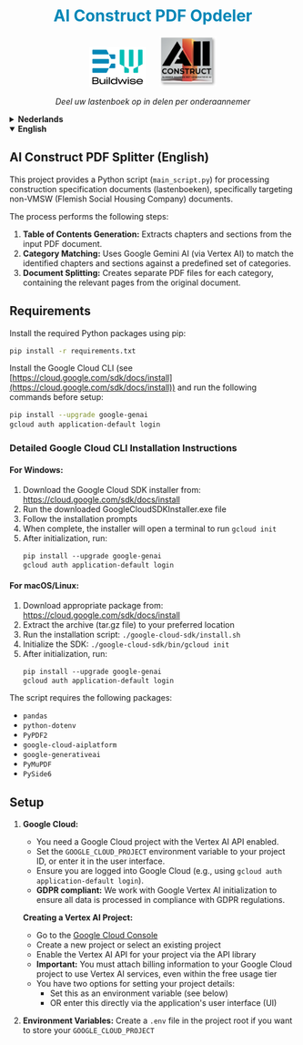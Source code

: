 <h1 align="center" style="color: #0087B7;">AI Construct PDF Opdeler</h1>

<p align="center">
  <img src="docs/images/BWlogo.png" alt="BW Logo" width="100"/> &nbsp;&nbsp;&nbsp;&nbsp; <img src="docs/images/aico.png" alt="AICO Logo" width="100"/>
</p>

<p align="center">
  <em>Deel uw lastenboek op in delen per onderaannemer</em>
</p>

<!-- DUTCH -->
<details>
<summary><strong>Nederlands</strong></summary>

## AI Construct PDF Opdeler (Nederlands)

Dit project biedt een Python-script (`main_script.py`) voor het verwerken van specificatiedocumenten voor de bouw (lastenboeken), specifiek gericht op niet-VMSW (Vlaamse Maatschappij voor Sociaal Wonen) documenten.

Het proces voert de volgende stappen uit:

1.  **Inhoudsopgave Generatie:** Extraheert hoofdstukken en secties uit het ingevoerde PDF-document.
2.  **Categorie Matching:** Gebruikt Google Gemini AI (via Vertex AI) om de geïdentificeerde hoofdstukken en secties te matchen met een vooraf gedefinieerde set categorieën.
3.  **Document Splitsing:** Creëert afzonderlijke PDF-bestanden voor elke categorie, die de relevante pagina's uit het originele document bevatten.

## Vereisten

Installeer de vereiste Python-pakketten met pip:

```bash
pip install -r requirements.txt
```

Installeer de Google Cloud CLI (zie [https://cloud.google.com/sdk/docs/install](https://cloud.google.com/sdk/docs/install)) en voer de volgende commando's uit voordat u begint:

```bash
pip install --upgrade google-genai
gcloud auth application-default login
```

### Gedetailleerde Google Cloud CLI installatie-instructies

#### Voor Windows:
1. Download de Google Cloud SDK installer van: https://cloud.google.com/sdk/docs/install
2. Voer het gedownloade GoogleCloudSDKInstaller.exe bestand uit
3. Volg de installatie-instructies
4. Na voltooiing zal de installer een terminal openen om `gcloud init` uit te voeren
5. Na initialisatie, voer uit:
   ```
   pip install --upgrade google-genai
   gcloud auth application-default login
   ```

#### Voor macOS/Linux:
1. Download het juiste pakket van: https://cloud.google.com/sdk/docs/install
2. Pak het archief (tar.gz bestand) uit naar de gewenste locatie
3. Voer het installatiescript uit: `./google-cloud-sdk/install.sh`
4. Initialiseer de SDK: `./google-cloud-sdk/bin/gcloud init`
5. Na initialisatie, voer uit:
   ```
   pip install --upgrade google-genai
   gcloud auth application-default login
   ```

Het script vereist de volgende pakketten:

*   `pandas`
*   `python-dotenv`
*   `PyPDF2`
*   `google-cloud-aiplatform`
*   `google-generativeai`
*   `PyMuPDF`
*   `PySide6`

## Setup

1.  **Google Cloud:**
    *   U heeft een Google Cloud-project nodig waarbij de Vertex AI API is ingeschakeld.
    *   Stel de `GOOGLE_CLOUD_PROJECT` omgevingsvariabele in op uw project-ID, of voer deze in via de gebruikersinterface.
    *   Zorg ervoor dat u bent aangemeld bij Google Cloud (bijv. met `gcloud auth application-default login`).
    *   **GDPR-compliant:** We werken met Google Vertex AI initialisatie om ervoor te zorgen dat alle data in overeenstemming met de GDPR-regelgeving wordt verwerkt.

    **Een Vertex AI Project aanmaken:**
    *   Ga naar [Google Cloud Console](https://console.cloud.google.com/)
    *   Maak een nieuw project aan of selecteer een bestaand project
    *   Activeer de Vertex AI API voor uw project via de API-bibliotheek
    *   **Belangrijk:** U moet factureringsgegevens aan uw Google Cloud-project koppelen om de Vertex AI-diensten te kunnen gebruiken, zelfs binnen de gratis gebruikslimiet
    *   U heeft twee opties voor het instellen van uw projectgegevens:
        * Stel deze in als omgevingsvariabele (zie hieronder)
        * OF voer deze rechtstreeks in via de gebruikersinterface (UI) van de applicatie

2.  **Omgevingsvariabelen:** Maak een `.env`-bestand aan in de hoofdmap van het project als u uw `GOOGLE_CLOUD_PROJECT`-ID daar wilt opslaan:
    ```
    GOOGLE_CLOUD_PROJECT="uw-project-id"
    ```
3.  **Categoriebestand:** Het script gebruikt een categorie-definitiebestand. Standaard wordt `nonvmswhoofdstukken_pandas.py` (in dezelfde map als het script) gebruikt. **Belangrijk:** Dit bestand *moet exact dezelfde structuur hebben* als het voorbeeldbestand `example_categories` (ook in de projectmap). U kunt dit voorbeeldbestand aanpassen voor eigen gebruik, of een volledig nieuw bestand aanmaken (als Python-module, Excel, of CSV) mits u de vereiste structuur respecteert. U kunt het te gebruiken bestand selecteren via de gebruikersinterface of de command line.

## Gebruik

### Gebruikersinterface

Voer het script rechtstreeks uit vanuit de hoofdmap van het project om de gebruikersinterface te starten:

```bash
python main_script.py
```

De gebruikersinterface stelt u in staat om:

*   Het invoer PDF-bestand te selecteren.
*   Het categorie-definitiebestand te selecteren.
*   De basis uitvoermap te selecteren.
*   Optioneel afzonderlijke PDF-uitvoermappen te selecteren.
*   Uw Google Cloud Project ID in te voeren (overschrijft omgevingsvariabele).
*   Het Gemini-model te kiezen (bijv. 1.5 Pro, 2.0 Flash).
*   Het volledige proces uit te voeren.

### Command Line (Voor Gevorderde Gebruikers)

U kunt het proces of afzonderlijke stappen ook uitvoeren vanaf de command line (opdrachtprompt) vanuit de hoofdmap van het project. Dit is meer geschikt voor gebruikers met technische ervaring.

**Volledig proces uitvoeren:**

```bash
python main_script.py <pdf_pad> [-c <categorie_bestand>] [-o <uitvoer_map>] [-s <tweede_uitvoer_map>] [-t <derde_uitvoer_map>] [--model <model_naam>] [--no-explanations] [--no-gui]
```

**Stap 1 uitvoeren (Inhoudsopgave Generatie):**

```bash
python main_script.py <pdf_pad> [-o <uitvoer_map>] step1 --no-gui
```

**Stap 2 uitvoeren (Categorie Matching):**

```bash
python main_script.py <pdf_pad> -c <categorie_bestand> -i <toc_map_van_stap1> [-o <uitvoer_map>] [--model <model_naam>] step2 --no-gui
```

**Stap 3 uitvoeren (PDF Extractie):**

```bash
python main_script.py <pdf_pad> -c <categorie_bestand> -i <categorie_match_map_van_stap2> [-o <uitvoer_map>] [-s <tweede_uitvoer_map>] [-t <derde_uitvoer_map>] step3 --no-gui
```

Gebruik de `--help` vlag voor meer details over de command line opties:

```bash
python main_script.py --help
```

## Uitvoer

Het script maakt voor elke uitvoering mappen met een tijdstempel aan binnen de opgegeven uitvoermap (standaard een `output` submap binnen de projectmap). Elke stap genereert zijn eigen submap (`step1_toc`, `step2_category_matching`, `step3_category_pdfs`) met werkbestanden (JSON, CSV) en de uiteindelijke gecategoriseerde PDF's.

</details>

<!-- ENGLISH -->
<details open>
<summary><strong>English</strong></summary>

## AI Construct PDF Splitter (English)

This project provides a Python script (`main_script.py`) for processing construction specification documents (lastenboeken), specifically targeting non-VMSW (Flemish Social Housing Company) documents.

The process performs the following steps:

1.  **Table of Contents Generation:** Extracts chapters and sections from the input PDF document.
2.  **Category Matching:** Uses Google Gemini AI (via Vertex AI) to match the identified chapters and sections against a predefined set of categories.
3.  **Document Splitting:** Creates separate PDF files for each category, containing the relevant pages from the original document.

## Requirements

Install the required Python packages using pip:

```bash
pip install -r requirements.txt
```

Install the Google Cloud CLI (see [https://cloud.google.com/sdk/docs/install](https://cloud.google.com/sdk/docs/install)) and run the following commands before setup:

```bash
pip install --upgrade google-genai
gcloud auth application-default login
```

### Detailed Google Cloud CLI Installation Instructions

#### For Windows:
1. Download the Google Cloud SDK installer from: https://cloud.google.com/sdk/docs/install
2. Run the downloaded GoogleCloudSDKInstaller.exe file
3. Follow the installation prompts
4. When complete, the installer will open a terminal to run `gcloud init`
5. After initialization, run:
   ```
   pip install --upgrade google-genai
   gcloud auth application-default login
   ```

#### For macOS/Linux:
1. Download appropriate package from: https://cloud.google.com/sdk/docs/install
2. Extract the archive (tar.gz file) to your preferred location
3. Run the installation script: `./google-cloud-sdk/install.sh`
4. Initialize the SDK: `./google-cloud-sdk/bin/gcloud init`
5. After initialization, run:
   ```
   pip install --upgrade google-genai
   gcloud auth application-default login
   ```

The script requires the following packages:

*   `pandas`
*   `python-dotenv`
*   `PyPDF2`
*   `google-cloud-aiplatform`
*   `google-generativeai`
*   `PyMuPDF`
*   `PySide6`

## Setup

1.  **Google Cloud:**
    *   You need a Google Cloud project with the Vertex AI API enabled.
    *   Set the `GOOGLE_CLOUD_PROJECT` environment variable to your project ID, or enter it in the user interface.
    *   Ensure you are logged into Google Cloud (e.g., using `gcloud auth application-default login`).
    *   **GDPR compliant:** We work with Google Vertex AI initialization to ensure all data is processed in compliance with GDPR regulations.

    **Creating a Vertex AI Project:**
    *   Go to the [Google Cloud Console](https://console.cloud.google.com/)
    *   Create a new project or select an existing project
    *   Enable the Vertex AI API for your project via the API library
    *   **Important:** You must attach billing information to your Google Cloud project to use Vertex AI services, even within the free usage tier
    *   You have two options for setting your project details:
        * Set this as an environment variable (see below)
        * OR enter this directly via the application's user interface (UI)

2.  **Environment Variables:** Create a `.env` file in the project root if you want to store your `GOOGLE_CLOUD_PROJECT`